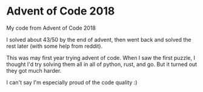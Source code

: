 # Advent of Code 2018

My code from Advent of Code 2018

I solved about 43/50 by the end of advent, then went back and solved the rest later (with some help from reddit).

This was may first year trying advent of code. When I saw the first puzzle, I thought I'd try solving them all in all of python, rust, and go. 
But it turned out they got much harder.

I can't say I'm especially proud of the code quality :)
